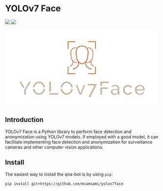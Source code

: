 # YOLOv7 Face

![](https://img.shields.io/badge/version-v0.0.8-green)
![](https://img.shields.io/badge/python-3.7%20%7C%203.8%20%7C%203.9-blue)

![alt text](logo.png "yolov7face logo")


## Introduction
YOLOv7 Face is a Python library to perform face detection and anonymization using YOLOv7 models. If employed with
a good model, it can facilitate implementing face detection and anonymization for surveillance cameras and other
computer vision applications.

## Install
The easiest way to install the qna-bot is by using `pip`:
```commandline
pip install git+https://github.com/msamsami/yolov7face
```
